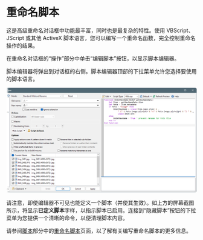 # 重命名脚本

这是高级重命名对话框中功能最丰富，同时也是最复杂的特性。使用 VBScript、JScript 或其他 ActiveX 脚本语言，您可以编写一个重命名函数，完全控制重命名操作的结果。

在重命名对话框的“操作”部分中单击“编辑脚本”按钮，以显示脚本编辑器。

脚本编辑器将弹出到对话框的右侧。脚本编辑器顶部的下拉菜单允许您选择要使用的脚本语言。

![](/Manual/images/media/13/rename_scripts.png)

请注意，即使编辑器不可见也能定义一个脚本（并使其生效）。如上方的屏幕截图所示，将显示**已定义脚本**字样，以指示脚本已启用。连接到“隐藏脚本”按钮的下拉菜单为您提供一个清晰的命令，以便清理脚本内容。

请参阅[脚本](/Manual/scripting/README.zh.md)部分中的[重命名脚本](/Manual/scripting/rename_scripts/README.zh.md)页面，以了解有关编写重命名脚本的更多信息。